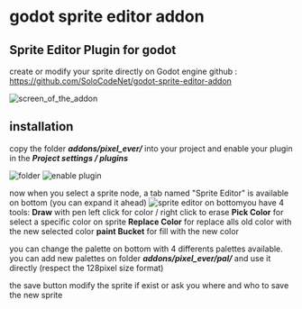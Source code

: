 ﻿# godot sprite editor addon
 
 ## Sprite Editor Plugin for godot
create or modify your sprite directly on Godot engine 
github : https://github.com/SoloCodeNet/godot-sprite-editor-addon

![screen_of_the_addon](https://i.ibb.co/4P9YXmQ/Capture-d-cran-2022-01-29-142606.png)

## installation

copy the folder ***addons/pixel_ever/*** into your project and enable your plugin in the ***Project settings / plugins***

![folder](https://i.ibb.co/rssCSnh/Capture-d-cran-2022-01-29-144735.png)
![enable plugin](https://i.ibb.co/hXDfpVm/Capture-d-cran-2022-01-29-145637.png)

now when you select a sprite node, a tab named "Sprite Editor" is available on bottom (you can expand it ahead) 
![sprite editor on bottom](https://i.ibb.co/1b7jqnR/Capture-d-cran-2022-01-29-150359.png)you have 4 tools:
**Draw** with pen left click for color / right click to erase
**Pick Color** for select a specific color on sprite
**Replace Color** for replace alls old color with the new selected color
**paint Bucket** for fill with the new color 

you can change the palette on bottom with 4 differents palettes available. you can add new palettes on folder ***addons/pixel_ever/pal/*** and use it directly (respect the 128pixel size format) 

the save button modify the sprite if exist or ask you where and who to save the new sprite
